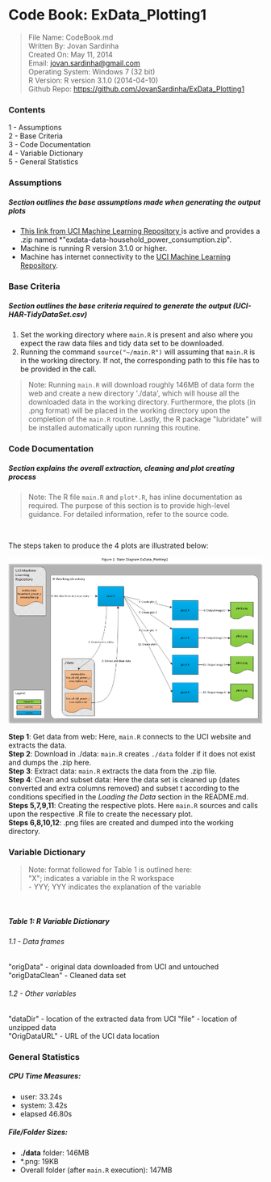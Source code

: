 # Code Book: ExData_Plotting1

  >File Name: CodeBook.md  
  >Written By: Jovan Sardinha  
  >Created On: May 11, 2014  
  >Email: jovan.sardinha@gmail.com  
  >Operating System: Windows 7 (32 bit)  
  >R Version: R version 3.1.0 (2014-04-10)  
  >Github Repo: https://github.com/JovanSardinha/ExData_Plotting1

### Contents
   1 - Assumptions  
   2 - Base Criteria  
   3 - Code Documentation  
   4 - Variable Dictionary  
   5 - General Statistics
    

### Assumptions
##### Section outlines the base assumptions made when generating the output plots 
- <a href= "https://d396qusza40orc.cloudfront.net/exdata%2Fdata%2Fhousehold_power_consumption.zip"> This link from UCI Machine Learning Repository </a> is active and provides a .zip named *"exdata-data-household_power_consumption.zip".  
- Machine is running R version 3.1.0 or higher.   
- Machine has internet connectivity to the <a href="http://archive.ics.uci.edu/ml/"> UCI Machine Learning Repository</a>.   

### Base Criteria
##### Section outlines the base criteria required to generate the output (UCI-HAR-TidyDataSet.csv)  
1. Set the working directory where <code>main.R</code> is present and also where you expect the raw data files and tidy data set to be downloaded.  
2. Running the command <code>source("~/main.R")</code> will assuming that <code>main.R</code> is in the working directory. If not, the corresponding path to this file has to be provided in the call.

>Note: Running <code>main.R</code> will download roughly 146MB of data form the web and create a new directory './data', which will house all the downloaded data in the working directory. Furthermore, the plots (in .png format) will be placed in the working directory upon the completion of the <code>main.R</code> routine. Lastly, the R package "lubridate" will be installed automatically upon running this routine.


### Code Documentation
##### Section explains the overall extraction, cleaning and plot creating process 

>Note: The R file <code>main.R</code> and <code>plot*.R</code>, has inline documentation as required. The purpose of this section is to provide high-level guidance. For detailed information, refer to the source code. 
</br>

The steps taken to produce the 4 plots are illustrated below: 

![stateDiagram](images/stateDiagram.png) 


  **Step 1**: Get data from web: Here, <code>main.R</code> connects to the UCI website and extracts the data.  
  **Step 2**: Download in ./data: <code>main.R</code> creates <code>./data</code> folder if it does not exist and dumps the .zip here.   
  **Step 3**: Extract  data: <code>main.R</code> extracts the data from the .zip file.  
  **Step 4**: Clean and subset data: Here the data set is cleaned up (dates converted and extra columns removed) and subset t according to the conditions specified in the *Loading the Data* section in the README.md.   
  **Steps 5,7,9,11**: Creating the respective plots. Here <code>main.R</code> sources and calls upon the respective .R file to create the necessary plot.  
  **Steps 6,8,10,12**: .png files are created and dumped into the working directory.  


### Variable Dictionary

>Note: format followed for Table 1 is outlined here:  
 "X"; indicates a variable in the R workspace   
 \- YYY; YYY indicates the explanation of the variable 
</br>

##### Table 1: R Variable Dictionary

###### 1.1 - Data frames
"origData" - original data downloaded from UCI and untouched    
"origDataClean" - Cleaned data set    

###### 1.2 - Other variables  
"dataDir" - location of the extracted data from UCI 
"file" - location of unzipped data  
"OrigDataURL" - URL of the UCI data location


### General Statistics

##### CPU Time Measures: 
 - user: 33.24s  
 - system: 3.42s  
 - elapsed 46.80s  

##### File/Folder Sizes: 
 - **./data** folder: 146MB
 - *.png: 19KB  
 - Overall folder (after <code>main.R</code> execution): 147MB  





